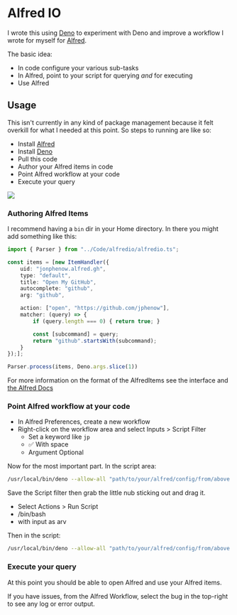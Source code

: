 # Alfred IO

I wrote this using [Deno](https://deno.land) to experiment with Deno and improve a
workflow I wrote for myself for [Alfred](https://www.alfredapp.com/).

The basic idea:

* In code configure your various sub-tasks
* In Alfred, point to your script for querying _and_ for executing
* Use Alfred

## Usage

This isn't currently in any kind of package management because it felt overkill for
what I needed at this point. So steps to running are like so:

* Install [Alfred](https://www.alfredapp.com/)
* Install [Deno](https://deno.land)
* Pull this code
* Author your Alfred items in code
* Point Alfred workflow at your code
* Execute your query

![](https://cl.ly/299b9469ca45/Screen%252520Recording%2525202019-07-12%252520at%25252009.45%252520AM.gif)

### Authoring Alfred Items

I recommend having a `bin` dir in your Home directory. In there you might add something like this:

```typescript
import { Parser } from "../Code/alfredio/alfredio.ts";

const items = [new ItemHandler({
    uid: "jonphenow.alfred.gh",
    type: "default",
    title: "Open My GitHub",
    autocomplete: "github",
    arg: "github",

    action: ["open", "https://github.com/jphenow"],
    matcher: (query) => {
        if (query.length === 0) { return true; }

        const [subcommand] = query;
        return "github".startsWith(subcommand);
    }
});];

Parser.process(items, Deno.args.slice(1))
```

For more information on the format of the AlfredItems see the interface and [the Alfred Docs](https://www.alfredapp.com/help/workflows/inputs/script-filter/json/)

### Point Alfred workflow at your code

* In Alfred Preferences, create a new workflow
* Right-click on the workflow area and select Inputs > Script Filter
    - Set a keyword like `jp`
    - :white_check_mark: With space
    - Argument Optional

Now for the most important part. In the script area:

```bash
/usr/local/bin/deno --allow-all "path/to/your/alfred/config/from/above.ts" query $@
```

Save the Script filter then grab the little nub sticking out and drag it.

* Select Actions > Run Script
* /bin/bash
* with input as arv

Then in the script:

```bash
/usr/local/bin/deno --allow-all "path/to/your/alfred/config/from/above.ts" execute $@
```

### Execute your query

At this point you should be able to open Alfred and use your Alfred items.

If you have issues, from the Alfred Workflow, select the bug in the top-right to see any log
or error output.
